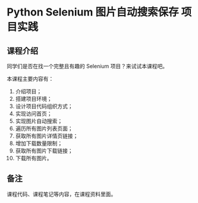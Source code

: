 # Python Selenium 图片自动搜索保存 项目实践

## 课程介绍

同学们是否在找一个完整且有趣的 Selenium 项目？来试试本课程吧。

本课程主要内容有：

1. 介绍项目；
2. 搭建项目环境；
3. 设计项目代码组织方式；
4. 实现访问首页；
5. 实现图片自动搜索；
6. 遍历所有图片列表页面；
7. 获取所有图片详情页链接；
8. 增加下载数量限制；
9. 获取所有图片下载链接；
10. 下载所有图片。

## 备注

课程代码、课程笔记等内容，在课程资料里面。
